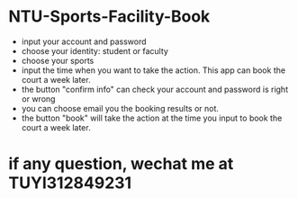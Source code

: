 # NTU-Sports-Facility-Book
* input your account and password
* choose your identity: student or faculty
* choose your sports
* input the time when you want to take the action. This app can book the court a week later.
* the button "confirm info" can check your account and password is right or wrong
* you can choose email you the booking results or not.
* the button "book" will take the action at the time you input to book the court a week later.

# if any question, wechat me at TUYI312849231
